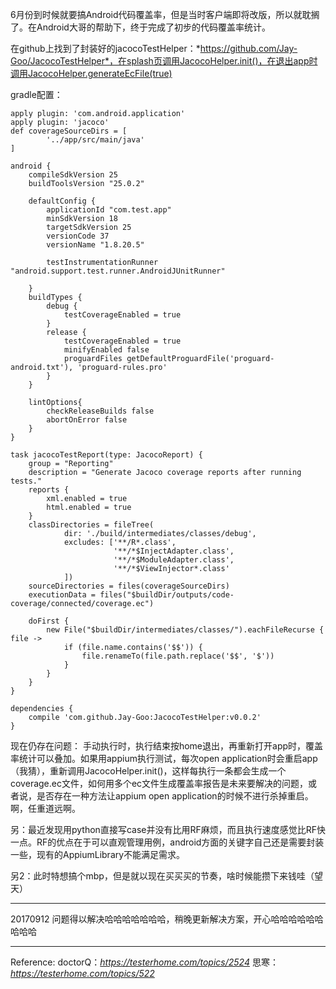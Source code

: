 6月份到时候就要搞Android代码覆盖率，但是当时客户端即将改版，所以就耽搁了。在Android大哥的帮助下，终于完成了初步的代码覆盖率统计。

在github上找到了封装好的jacocoTestHelper：*https://github.com/Jay-Goo/JacocoTestHelper*，在splash页调用JacocoHelper.init()，在退出app时调用JacocoHelper.generateEcFile(true)

gradle配置：
```
apply plugin: 'com.android.application'
apply plugin: 'jacoco'
def coverageSourceDirs = [
        '../app/src/main/java'
]

android {
    compileSdkVersion 25
    buildToolsVersion "25.0.2"

    defaultConfig {
        applicationId "com.test.app"
        minSdkVersion 18
        targetSdkVersion 25
        versionCode 37
        versionName "1.8.20.5"

        testInstrumentationRunner "android.support.test.runner.AndroidJUnitRunner"

    }
    buildTypes {
        debug {
            testCoverageEnabled = true
        }
        release {
            testCoverageEnabled = true
            minifyEnabled false
            proguardFiles getDefaultProguardFile('proguard-android.txt'), 'proguard-rules.pro'
        }
    }

    lintOptions{
        checkReleaseBuilds false
        abortOnError false
    }
}

task jacocoTestReport(type: JacocoReport) {
    group = "Reporting"
    description = "Generate Jacoco coverage reports after running tests."
    reports {
        xml.enabled = true
        html.enabled = true
    }
    classDirectories = fileTree(
            dir: './build/intermediates/classes/debug',
            excludes: ['**/R*.class',
                       '**/*$InjectAdapter.class',
                       '**/*$ModuleAdapter.class',
                       '**/*$ViewInjector*.class'
            ])
    sourceDirectories = files(coverageSourceDirs)
    executionData = files("$buildDir/outputs/code-coverage/connected/coverage.ec")

    doFirst {
        new File("$buildDir/intermediates/classes/").eachFileRecurse { file ->
            if (file.name.contains('$$')) {
                file.renameTo(file.path.replace('$$', '$'))
            }
        }
    }
}

dependencies {
    compile 'com.github.Jay-Goo:JacocoTestHelper:v0.0.2'
}
```

现在仍存在问题：
手动执行时，执行结束按home退出，再重新打开app时，覆盖率统计可以叠加。如果用appium执行测试，每次open application时会重启app（我猜），重新调用JacocoHelper.init()，这样每执行一条都会生成一个coverage.ec文件，如何用多个ec文件生成覆盖率报告是未来要解决的问题，或者说，是否存在一种方法让appium open application的时候不进行杀掉重启。啊，任重道远啊。

另：最近发现用python直接写case并没有比用RF麻烦，而且执行速度感觉比RF快一点。RF的优点在于可以直观管理用例，android方面的关键字自己还是需要封装一些，现有的AppiumLibrary不能满足需求。

另2：此时特想搞个mbp，但是就以现在买买买的节奏，啥时候能攒下来钱哇（望天）

---------------------------------------------------------
20170912
问题得以解决哈哈哈哈哈哈哈，稍晚更新解决方案，开心哈哈哈哈哈哈哈哈哈


----------------------------------------------------------
Reference:
doctorQ：*https://testerhome.com/topics/2524*
思寒：*https://testerhome.com/topics/522*

